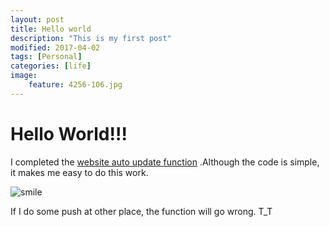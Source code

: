 ```yaml
---
layout: post
title: Hello world
description: "This is my first post"
modified: 2017-04-02
tags: [Personal]
categories: [life]
image:
    feature: 4256-106.jpg
---
```

# Hello World!!! #
I completed the [website auto update function](https://github.com/Peter-Goa/autoUpdate "auto update function") .Although the code is simple, it makes me easy to do this work.

![smile](https://cdn0.iconfinder.com/data/icons/outlined-emoticons-pack/200/emoticons_happy-128.png)

If I do some push at other place, the function will go wrong.
T_T
